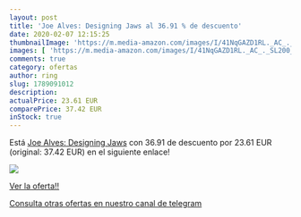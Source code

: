 ```yaml
---
layout: post
title: 'Joe Alves: Designing Jaws al 36.91 % de descuento'
date: 2020-02-07 12:15:25
thumbnailImage: 'https://m.media-amazon.com/images/I/41NqGAZD1RL._AC_._SL200_.jpg'
images: [ 'https://m.media-amazon.com/images/I/41NqGAZD1RL._AC_._SL200_.jpg' ]
comments: true
category: ofertas
author: ring
slug: 1789091012
description:
actualPrice: 23.61 EUR
comparePrice: 37.42 EUR
inStock: true
---
```


Está [Joe Alves: Designing Jaws](https://www.amazon.com/dp/1789091012/?tag=redken08-20) con 36.91 de descuento por 23.61 EUR (original: 37.42 EUR) en el siguiente enlace!

[![](https://m.media-amazon.com/images/I/41NqGAZD1RL._AC_._SL200_.jpg)](https://www.amazon.com/dp/1789091012/?tag=redken08-20)

[Ver la oferta!!](https://www.amazon.com/dp/1789091012/?tag=redken08-20)

[Consulta otras ofertas en nuestro canal de telegram](https://t.me/s/ofertas25)
